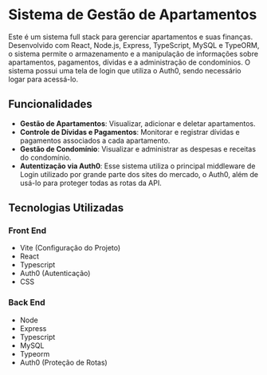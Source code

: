 # Sistema de Gestão de Apartamentos

Este é um sistema full stack para gerenciar apartamentos e suas finanças. Desenvolvido com React, Node.js, Express, TypeScript, MySQL e TypeORM, o sistema permite o armazenamento e a manipulação de informações sobre apartamentos, pagamentos, dívidas e a administração de condomínios. O sistema possui uma tela de login que utiliza o Auth0, sendo necessário logar para acessá-lo.

## Funcionalidades

- **Gestão de Apartamentos**: Visualizar, adicionar e deletar apartamentos.
- **Controle de Dívidas e Pagamentos**: Monitorar e registrar dívidas e pagamentos associados a cada apartamento.
- **Gestão de Condomínio**: Visualizar e administrar as despesas e receitas do condomínio.
- **Autentização via Auth0**: Esse sistema utiliza o principal middleware de Login utilizado por grande parte dos sites do mercado, o Auth0, além de usá-lo para proteger todas as rotas da API.

## Tecnologias Utilizadas

### Front End

- Vite (Configuração do Projeto)
- React
- Typescript
- Auth0 (Autenticação)
- CSS

### Back End

- Node
- Express
- Typescript
- MySQL
- Typeorm
- Auth0 (Proteção de Rotas)